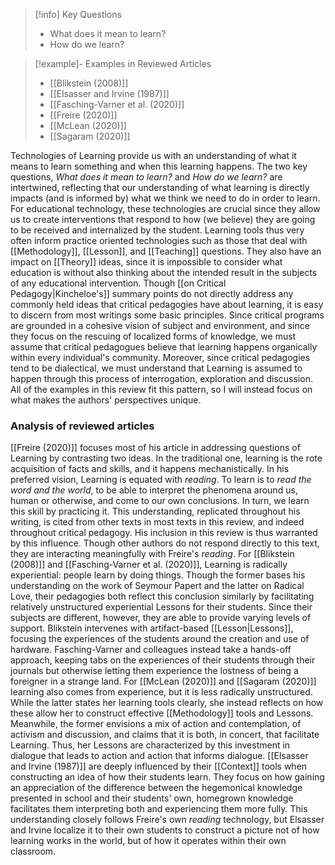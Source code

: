 >[!info] Key Questions
>- What does it mean to learn?
>- How do we learn?

>[!example]- Examples in Reviewed Articles
>- [[Blikstein (2008)]]
>- [[Elsasser and Irvine (1987)]]
>- [[Fasching-Varner et al. (2020)]]
>- [[Freire (2020)]]
>- [[McLean (2020)]]
>- [[Sagaram (2020)]]

Technologies of Learning provide us with an understanding of what it means to learn something and when this learning happens. The two key questions, *What does it mean to learn?* and *How do we learn?* are intertwined, reflecting that our understanding of what learning is directly impacts (and is informed by) what we think we need to do in order to learn. For educational technology, these technologies are crucial since they allow us to create interventions that respond to how (we believe) they are going to be received and internalized by the student.
Learning tools thus very often inform practice oriented technologies such as those that deal with [[Methodology]], [[Lesson]], and [[Teaching]] questions. They also have an impact on [[Theory]] ideas, since it is impossible to consider what education is without also thinking about the intended result in the subjects of any educational intervention.
Though  [[on Critical Pedagogy|Kincheloe's]] summary points do not directly address any commonly held ideas that critical pedagogies have about learning, it is easy to discern from most writings some basic principles. Since critical programs are grounded in a cohesive vision of subject and environment, and since they focus on the rescuing of localized forms of knowledge, we must assume that critical pedagogues believe that learning happens organically within every individual's community. Moreover, since critical pedagogies tend to be dialectical, we must understand that Learning is assumed to happen through this process of interrogation, exploration and discussion. All of the examples in this review fit this pattern, so I will instead focus on what makes the authors' perspectives unique.

### Analysis  of reviewed articles
[[Freire (2020)]] focuses most of his article in addressing questions of Learning by contrasting two ideas. In the traditional one, learning is the rote acquisition of facts and skills, and it happens mechanistically. In his preferred vision, Learning is equated with *reading*. To learn is to *read the word and the world*, to be able to interpret the phenomena around us, human or otherwise, and come to our own conclusions. In turn, we learn this skill by practicing it. This understanding, replicated throughout his writing, is cited from other texts in most texts in this review, and indeed throughout critical pedagogy. His inclusion in this review is thus warranted by this influence. Though other authors do not respond directly to this text, they are interacting meaningfully with Freire's *reading*.
For [[Blikstein (2008)]] and [[Fasching-Varner et al. (2020)]], Learning is radically experiential: people learn by doing things. Though the former bases his understanding on the work of Seymour Papert and the latter on Radical Love, their pedagogies both reflect this conclusion similarly by facilitating relatively unstructured experiential Lessons for their students. Since their subjects are different, however, they are able to provide varying levels of support. Blikstein intervenes with artifact-based [[Lesson|Lessons]], focusing the experiences of the students around the creation and use of hardware. Fasching-Varner and colleagues instead take a hands-off approach, keeping tabs on the experiences of their students through their journals but otherwise letting them experience the lostness of being a foreigner in a strange land.
For [[McLean (2020)]] and [[Sagaram (2020)]] learning also comes from experience, but it is less radically unstructured. While the latter states her learning tools clearly, she instead reflects on how these allow her to construct effective [[Methodology]] tools and Lessons. Meanwhile, the former envisions a mix of action and contemplation, of activism and discussion, and claims that it is both, in concert, that facilitate Learning. Thus, her Lessons are characterized by this investment in dialogue that leads to action and action that informs dialogue.
[[Elsasser and Irvine (1987)]] are deeply influenced by their [[Context]] tools when constructing an idea of how their students learn. They focus on how gaining an appreciation of the difference between the hegemonical knowledge presented in school and their students' own, homegrown knowledge facilitates them interpreting both and experiencing them more fully. This understanding closely follows Freire's own *reading* technology, but Elsasser and Irvine localize it to their own students to construct a picture not of how learning works in the world, but of how it operates within their own classroom.